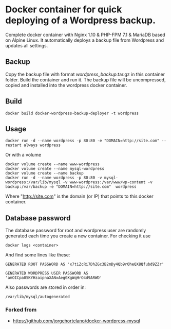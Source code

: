 # Docker container for quick deploying of a Wordpress backup.

Complete docker container with Nginx 1.10 & PHP-FPM 7.1 & MariaDB based on Alpine Linux.
It automatically deploys a backup file from Wordpress and updates all settings.

## Backup
Copy the backup file with format <name>_wordpress_backup_<date>.tar.gz in this container folder. Build the container and run it. The backup file will be uncompressed, copied and installed into the wordpress docker container. 

## Build

    docker build docker-wordpress-backup-deployer -t wordpress

## Usage

    docker run -d --name wordpress -p 80:80 -e "DOMAIN=http://site.com" --restart always wordpress
    
Or with a volume

    docker volume create --name www-wordpress
    docker volume create --name mysql-wordpress    
    docker volume create --name backup
    docker run -d --name wordpress -p 80:80 -v mysql-wordpress:/var/lib/mysql -v www-wordpress:/var/www/wp-content -v backup:/var/backup -e "DOMAIN=http://site.com"  wordpress
    
Where "http://site.com" is the domain (or IP) that points to this docker container. 
    
## Database password
The database password for root and wordpress user are randomly generated each time you create a new container. For checking it use

    docker logs <container>

And find some lines like these:

    GENERATED ROOT PASSWORD AS 'x7tiZcRi7DhZGc3B2mDy4Qb9rOheQX8Qfubd9ZZr'
    
    GENERATED WORDPRESS USER PASSWORD AS 'amOICpa05KYHzaipnaXANxAeg0XgWqHrO4d9ARWD'
    
Also passwords are stored in order in:
    
    /var/lib/mysql/autogenerated

### Forked from
* https://github.com/jorgehortelano/docker-wordpress-mysql


